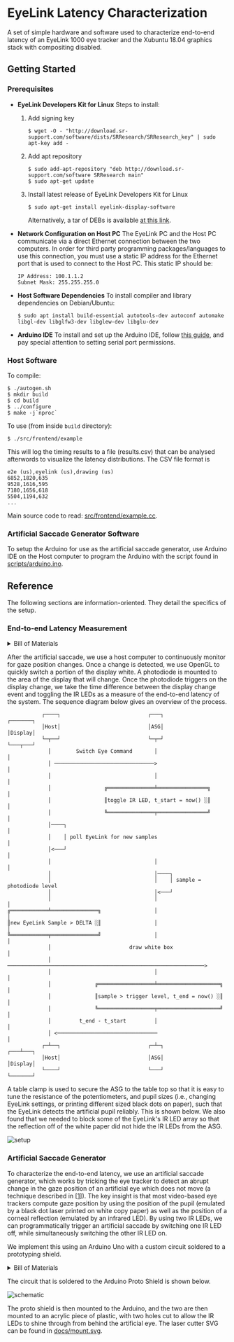 # EyeLink Latency Characterization

A set of simple hardware and software used to characterize end-to-end latency of
an EyeLink 1000 eye tracker and the Xubuntu 18.04 graphics stack with
compositing disabled.

## Getting Started

### Prerequisites

* **EyeLink Developers Kit for Linux**
  Steps to install:

  1. Add signing key
     ```
     $ wget -O - "http://download.sr-support.com/software/dists/SRResearch/SRResearch_key" | sudo apt-key add -
     ```
  2. Add apt repository
     ```
     $ sudo add-apt-repository "deb http://download.sr-support.com/software SRResearch main"
     $ sudo apt-get update
     ```
  3. Install latest release of EyeLink Developers Kit for Linux
     ```
     $ sudo apt-get install eyelink-display-software
     ```
     Alternatively, a tar of DEBs is available [at this link][debs].

* **Network Configuration on Host PC**
  The EyeLink PC and the Host PC communicate via a direct Ethernet connection
  between the two computers. In order for third party programming
  packages/languages to use this connection, you must use a static IP address for
  the Ethernet port that is used to connect to the Host PC. This static IP should
  be:

  ```
  IP Address: 100.1.1.2
  Subnet Mask: 255.255.255.0
  ```
* **Host Software Dependencies**
  To install compiler and library dependencies on Debian/Ubuntu:

  ```
  $ sudo apt install build-essential autotools-dev autoconf automake libgl-dev libglfw3-dev libglew-dev libglu-dev
  ```
* **Arduino IDE**
  To install and set up the Arduino IDE, follow [this guide][arduino-guide], and
  pay special attention to setting serial port permissions.

### Host Software

To compile:

```
$ ./autogen.sh
$ mkdir build
$ cd build
$ ../configure
$ make -j`nproc`
```

To use (from inside `build` directory):

```
$ ./src/frontend/example
```

This will log the timing results to a file (results.csv) that can be analysed
afterwords to visualize the latency distributions. The CSV file format is

```
e2e (us),eyelink (us),drawing (us)
6852,1820,635
9528,1616,595
7180,1656,618
5504,1194,632
...
```

Main source code to read: [src/frontend/example.cc](src/frontend/example.cc).

### Artificial Saccade Generator Software

To setup the Arduino for use as the artificial saccade generator, use Arduino
IDE on the Host computer to program the Arduino with the script found in
[scripts/arduino.ino](scripts/arduino.ino).

## Reference

The following sections are information-oriented. They detail the specifics of
the setup.

### End-to-end Latency Measurement

<details>
    <summary>Bill of Materials</summary>

* [1x] Artificial Saccade Generator (ASG), described below.
* [1x] Computer running Xubuntu 18.04 with compositing DISABLED.
* [1x] Dell P2815Q Display running 1920x1080 @ 240Hz using Zisworks x28 R2 kit.

</details>

After the artificial saccade, we use a host computer to continuously monitor for
gaze position changes. Once a change is detected, we use OpenGL to quickly
switch a portion of the display white. A photodiode is mounted to the area of
the display that will change. Once the photodiode triggers on the display
change, we take the time difference between the display change event and
toggling the IR LEDs as a measure of the end-to-end latency of the system. The
sequence diagram below gives an overview of the process.

```
           ┌────┐                            ┌───┐                        ┌───────┐
           │Host│                            │ASG│                        │Display│
           └─┬──┘                            └─┬─┘                        └───┬───┘
             │        Switch Eye Command       │                              │
             │ ────────────────────────────────>                              │
             │                                 │                              │
             │                 ╔═══════════════╧════════════════╗             │
             │                 ║toggle IR LED, t_start = now() ░║             │
             │                 ╚═══════════════╤════════════════╝             │
             │────┐                                                           │
             │    │ poll EyeLink for new samples                              │
             │<───┘                                                           │
             │                                 │                              │
             │                                 │────┐
             │                                 │    │ sample = photodiode level
             │                                 │<───┘
             │                                 │                              │
╔════════════╧═══════════════╗                 │                              │
║new EyeLink Sample > DELTA ░║                 │                              │
╚════════════╤═══════════════╝                 │                              │
             │                         draw white box                         │
             │ ───────────────────────────────────────────────────────────────>
             │                                 │                              │
             │              ╔══════════════════╧════════════════════╗         │
             │              ║sample > trigger level, t_end = now() ░║         │
             │              ╚══════════════════╤════════════════════╝         │
             │         t_end - t_start         │                              │
             │ <────────────────────────────────                              │
           ┌─┴──┐                            ┌─┴─┐                        ┌───┴───┐
           │Host│                            │ASG│                        │Display│
           └────┘                            └───┘                        └───────┘
```

A table clamp is used to secure the ASG to the table top so that it is easy to
tune the resistance of the potentiometers, and pupil sizes (i.e., changing
EyeLink settings, or printing different sized black dots on paper), such that
the EyeLink detects the artificial pupil reliably. This is shown below. We also
found that we needed to block some of the EyeLink's IR LED array so that the
reflection off of the white paper did not hide the IR LEDs from the ASG.

![setup][setup]

### Artificial Saccade Generator

To characterize the end-to-end latency, we use an artificial saccade generator,
which works by tricking the eye tracker to detect an abrupt change in the gaze
position of an artificial eye which does not move (a technique described in
[[1]]). The key insight is that most video-based eye trackers compute gaze
position by using the position of the pupil (emulated by a black dot laser
printed on white copy paper) as well as the position of a corneal reflection
(emulated by an infrared LED). By using two IR LEDs, we can programmatically
trigger an artificial saccade by switching one IR LED off, while simultaneously
switching the other IR LED on.

We implement this using an Arduino Uno with a custom circuit soldered to a
prototyping shield.

<details>
    <summary>Bill of Materials</summary>

* [1x] F12N10L N-mosfet
* [1x] 1RF9530 P-mosfet
* [2x] Trim potentiometers
* [1x] 2.2 M-ohm resistor
* [1x] 22pF capacitor
* [2x] Gikfun 5mm 940nm IR LEDs
* [1x] FDS100 Photodiode
* [1x] Mount + standoffs
* [1x] Arduino Uno
* [1x] Adafruit Proto Shield for Arduino
* [1x] Black pupil laser printed on white paper

</details>

The circuit that is soldered to the Arduino Proto Shield is shown below.

![schematic][logo]

The proto shield is then mounted to the Arduino, and the two are then mounted to
an acrylic piece of plastic, with two holes cut to allow the IR LEDs to shine
through from behind the artificial eye. The laser cutter SVG can be found in
[docs/mount.svg](docs/mount.svg).

[1]: https://www.ncbi.nlm.nih.gov/pubmed/24771998
[arduino-guide]: https://www.arduino.cc/en/guide/linux
[debs]: http://download.sr-support.com/linuxDisplaySoftwareRelease/eyelink-display-software_1.11_x64_debs.tar.gz
[logo]: docs/circuit.png
[setup]: docs/setup.jpg
